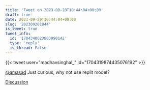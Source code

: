 ```yaml
---
title: 'Tweet on 2023-09-20T10:44:04+00:00'
draft: true
date: 2023-09-20T10:44:04+00:00
slug: '202309201044'
is_tweet: true
tweet_info:
  id: '1704340623803990142'
  type: 'reply'
  is_thread: False
---
```




{{< tweet user="madhavsinghal_" id="1704319874435076192" >}}

[@amasad](https://x.com/amasad) Just curious, why not use replit model?

[Discussion](https://x.com/sytelus/status/1704340623803990142)

